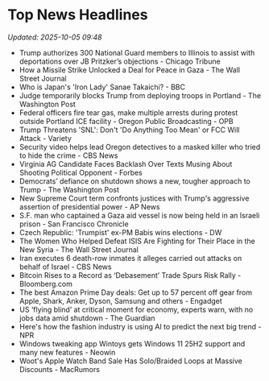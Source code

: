 # Top News Headlines

_Updated: 2025-10-05 09:48_

- Trump authorizes 300 National Guard members to Illinois to assist with deportations over JB Pritzker’s objections - Chicago Tribune
- How a Missile Strike Unlocked a Deal for Peace in Gaza - The Wall Street Journal
- Who is Japan's 'Iron Lady' Sanae Takaichi? - BBC
- Judge temporarily blocks Trump from deploying troops in Portland - The Washington Post
- Federal officers fire tear gas, make multiple arrests during protest outside Portland ICE facility - Oregon Public Broadcasting - OPB
- Trump Threatens 'SNL': Don't 'Do Anything Too Mean' or FCC Will Attack - Variety
- Security video helps lead Oregon detectives to a masked killer who tried to hide the crime - CBS News
- Virginia AG Candidate Faces Backlash Over Texts Musing About Shooting Political Opponent - Forbes
- Democrats’ defiance on shutdown shows a new, tougher approach to Trump - The Washington Post
- New Supreme Court term confronts justices with Trump's aggressive assertion of presidential power - AP News
- S.F. man who captained a Gaza aid vessel is now being held in an Israeli prison - San Francisco Chronicle
- Czech Republic: 'Trumpist' ex-PM Babis wins elections - DW
- The Women Who Helped Defeat ISIS Are Fighting for Their Place in the New Syria - The Wall Street Journal
- Iran executes 6 death-row inmates it alleges carried out attacks on behalf of Israel - CBS News
- Bitcoin Rises to a Record as ‘Debasement’ Trade Spurs Risk Rally - Bloomberg.com
- The best Amazon Prime Day deals: Get up to 57 percent off gear from Apple, Shark, Anker, Dyson, Samsung and others - Engadget
- US ‘flying blind’ at critical moment for economy, experts warn, with no jobs data amid shutdown - The Guardian
- Here's how the fashion industry is using AI to predict the next big trend - NPR
- Windows tweaking app Wintoys gets Windows 11 25H2 support and many new features - Neowin
- Woot's Apple Watch Band Sale Has Solo/Braided Loops at Massive Discounts - MacRumors